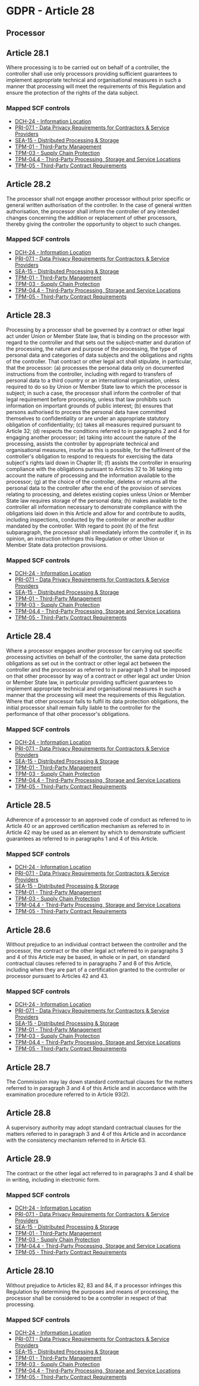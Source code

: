 # GDPR - Article 28
## Processor

## Article 28.1
Where processing is to be carried out on behalf of a controller, the controller shall use only processors providing sufficient guarantees to implement appropriate technical and organisational measures in such a manner that processing will meet the requirements of this Regulation and ensure the protection of the rights of the data subject.

### Mapped SCF controls
- [DCH-24 - Information Location](../scf/dch-24-informationlocation.md)
- [PRI-07.1 - Data Privacy Requirements for Contractors & Service Providers](../scf/pri-071-dataprivacyrequirementsforcontractors&serviceproviders.md)
- [SEA-15 - Distributed Processing & Storage](../scf/sea-15-distributedprocessing&storage.md)
- [TPM-01 - Third-Party Management](../scf/tpm-01-third-partymanagement.md)
- [TPM-03 - Supply Chain Protection](../scf/tpm-03-supplychainprotection.md)
- [TPM-04.4 - Third-Party Processing, Storage and Service Locations](../scf/tpm-044-third-partyprocessing,storageandservicelocations.md)
- [TPM-05 - Third-Party Contract Requirements](../scf/tpm-05-third-partycontractrequirements.md)
## Article 28.2
The processor shall not engage another processor without prior specific or general written authorisation of the controller. In the case of general written authorisation, the processor shall inform the controller of any intended changes concerning the addition or replacement of other processors, thereby giving the controller the opportunity to object to such changes.

### Mapped SCF controls
- [DCH-24 - Information Location](../scf/dch-24-informationlocation.md)
- [PRI-07.1 - Data Privacy Requirements for Contractors & Service Providers](../scf/pri-071-dataprivacyrequirementsforcontractors&serviceproviders.md)
- [SEA-15 - Distributed Processing & Storage](../scf/sea-15-distributedprocessing&storage.md)
- [TPM-01 - Third-Party Management](../scf/tpm-01-third-partymanagement.md)
- [TPM-03 - Supply Chain Protection](../scf/tpm-03-supplychainprotection.md)
- [TPM-04.4 - Third-Party Processing, Storage and Service Locations](../scf/tpm-044-third-partyprocessing,storageandservicelocations.md)
- [TPM-05 - Third-Party Contract Requirements](../scf/tpm-05-third-partycontractrequirements.md)
## Article 28.3
Processing by a processor shall be governed by a contract or other legal act under Union or Member State law, that is binding on the processor with regard to the controller and that sets out the subject-matter and duration of the processing, the nature and purpose of the processing, the type of personal data and categories of data subjects and the obligations and rights of the controller. That contract or other legal act shall stipulate, in particular, that the processor:
(a) processes the personal data only on documented instructions from the controller, including with regard to transfers of personal data to a third country or an international organisation, unless required to do so by Union or Member State law to which the processor is subject; in such a case, the processor shall inform the controller of that legal requirement before processing, unless that law prohibits such information on important grounds of public interest;
(b) ensures that persons authorised to process the personal data have committed themselves to confidentiality or are under an appropriate statutory obligation of confidentiality;
(c) takes all measures required pursuant to Article 32;
(d) respects the conditions referred to in paragraphs 2 and 4 for engaging another processor;
(e) taking into account the nature of the processing, assists the controller by appropriate technical and organisational measures, insofar as this is possible, for the fulfilment of the controller's obligation to respond to requests for exercising the data subject's rights laid down in Chapter III;
(f) assists the controller in ensuring compliance with the obligations pursuant to Articles 32 to 36 taking into account the nature of processing and the information available to the processor;
(g) at the choice of the controller, deletes or returns all the personal data to the controller after the end of the provision of services relating to processing, and deletes existing copies unless Union or Member State law requires storage of the personal data;
(h) makes available to the controller all information necessary to demonstrate compliance with the obligations laid down in this Article and allow for and contribute to audits, including inspections, conducted by the controller or another auditor mandated by the controller.
With regard to point (h)  of the first subparagraph, the processor shall immediately inform the controller if, in its opinion, an instruction infringes this Regulation or other Union or Member State data protection provisions.

### Mapped SCF controls
- [DCH-24 - Information Location](../scf/dch-24-informationlocation.md)
- [PRI-07.1 - Data Privacy Requirements for Contractors & Service Providers](../scf/pri-071-dataprivacyrequirementsforcontractors&serviceproviders.md)
- [SEA-15 - Distributed Processing & Storage](../scf/sea-15-distributedprocessing&storage.md)
- [TPM-01 - Third-Party Management](../scf/tpm-01-third-partymanagement.md)
- [TPM-03 - Supply Chain Protection](../scf/tpm-03-supplychainprotection.md)
- [TPM-04.4 - Third-Party Processing, Storage and Service Locations](../scf/tpm-044-third-partyprocessing,storageandservicelocations.md)
- [TPM-05 - Third-Party Contract Requirements](../scf/tpm-05-third-partycontractrequirements.md)
## Article 28.4
Where a processor engages another processor for carrying out specific processing activities on behalf of the controller, the same data protection obligations as set out in the contract or other legal act between the controller and the processor as referred to in paragraph 3 shall be imposed on that other processor by way of a contract or other legal act under Union or Member State law, in particular providing sufficient guarantees to implement appropriate technical and organisational measures in such a manner that the processing will meet the requirements of this Regulation. Where that other processor fails to fulfil its data protection obligations, the initial processor shall remain fully liable to the controller for the performance of that other processor's obligations.

### Mapped SCF controls
- [DCH-24 - Information Location](../scf/dch-24-informationlocation.md)
- [PRI-07.1 - Data Privacy Requirements for Contractors & Service Providers](../scf/pri-071-dataprivacyrequirementsforcontractors&serviceproviders.md)
- [SEA-15 - Distributed Processing & Storage](../scf/sea-15-distributedprocessing&storage.md)
- [TPM-01 - Third-Party Management](../scf/tpm-01-third-partymanagement.md)
- [TPM-03 - Supply Chain Protection](../scf/tpm-03-supplychainprotection.md)
- [TPM-04.4 - Third-Party Processing, Storage and Service Locations](../scf/tpm-044-third-partyprocessing,storageandservicelocations.md)
- [TPM-05 - Third-Party Contract Requirements](../scf/tpm-05-third-partycontractrequirements.md)
## Article 28.5
Adherence of a processor to an approved code of conduct as referred to in Article 40 or an approved certification mechanism as referred to in Article 42 may be used as an element by which to demonstrate sufficient guarantees as referred to in paragraphs 1 and 4 of this Article.

### Mapped SCF controls
- [DCH-24 - Information Location](../scf/dch-24-informationlocation.md)
- [PRI-07.1 - Data Privacy Requirements for Contractors & Service Providers](../scf/pri-071-dataprivacyrequirementsforcontractors&serviceproviders.md)
- [SEA-15 - Distributed Processing & Storage](../scf/sea-15-distributedprocessing&storage.md)
- [TPM-01 - Third-Party Management](../scf/tpm-01-third-partymanagement.md)
- [TPM-03 - Supply Chain Protection](../scf/tpm-03-supplychainprotection.md)
- [TPM-04.4 - Third-Party Processing, Storage and Service Locations](../scf/tpm-044-third-partyprocessing,storageandservicelocations.md)
- [TPM-05 - Third-Party Contract Requirements](../scf/tpm-05-third-partycontractrequirements.md)
## Article 28.6
Without prejudice to an individual contract between the controller and the processor, the contract or the other legal act referred to in paragraphs 3 and 4 of this Article may be based, in whole or in part, on standard contractual clauses referred to in paragraphs 7 and 8 of this Article, including when they are part of a certification granted to the controller or processor pursuant to Articles 42 and 43.

### Mapped SCF controls
- [DCH-24 - Information Location](../scf/dch-24-informationlocation.md)
- [PRI-07.1 - Data Privacy Requirements for Contractors & Service Providers](../scf/pri-071-dataprivacyrequirementsforcontractors&serviceproviders.md)
- [SEA-15 - Distributed Processing & Storage](../scf/sea-15-distributedprocessing&storage.md)
- [TPM-01 - Third-Party Management](../scf/tpm-01-third-partymanagement.md)
- [TPM-03 - Supply Chain Protection](../scf/tpm-03-supplychainprotection.md)
- [TPM-04.4 - Third-Party Processing, Storage and Service Locations](../scf/tpm-044-third-partyprocessing,storageandservicelocations.md)
- [TPM-05 - Third-Party Contract Requirements](../scf/tpm-05-third-partycontractrequirements.md)
## Article 28.7
The Commission may lay down standard contractual clauses for the matters referred to in paragraph 3 and 4 of this Article and in accordance with the examination procedure referred to in Article 93(2).

## Article 28.8
A supervisory authority may adopt standard contractual clauses for the matters referred to in paragraph 3 and 4 of this Article and in accordance with the consistency mechanism referred to in Article 63.

## Article 28.9
The contract or the other legal act referred to in paragraphs 3 and 4 shall be in writing, including in electronic form.

### Mapped SCF controls
- [DCH-24 - Information Location](../scf/dch-24-informationlocation.md)
- [PRI-07.1 - Data Privacy Requirements for Contractors & Service Providers](../scf/pri-071-dataprivacyrequirementsforcontractors&serviceproviders.md)
- [SEA-15 - Distributed Processing & Storage](../scf/sea-15-distributedprocessing&storage.md)
- [TPM-01 - Third-Party Management](../scf/tpm-01-third-partymanagement.md)
- [TPM-03 - Supply Chain Protection](../scf/tpm-03-supplychainprotection.md)
- [TPM-04.4 - Third-Party Processing, Storage and Service Locations](../scf/tpm-044-third-partyprocessing,storageandservicelocations.md)
- [TPM-05 - Third-Party Contract Requirements](../scf/tpm-05-third-partycontractrequirements.md)
## Article 28.10
Without prejudice to Articles 82, 83 and 84, if a processor infringes this Regulation by determining the purposes and means of processing, the processor shall be considered to be a controller in respect of that processing.

### Mapped SCF controls
- [DCH-24 - Information Location](../scf/dch-24-informationlocation.md)
- [PRI-07.1 - Data Privacy Requirements for Contractors & Service Providers](../scf/pri-071-dataprivacyrequirementsforcontractors&serviceproviders.md)
- [SEA-15 - Distributed Processing & Storage](../scf/sea-15-distributedprocessing&storage.md)
- [TPM-01 - Third-Party Management](../scf/tpm-01-third-partymanagement.md)
- [TPM-03 - Supply Chain Protection](../scf/tpm-03-supplychainprotection.md)
- [TPM-04.4 - Third-Party Processing, Storage and Service Locations](../scf/tpm-044-third-partyprocessing,storageandservicelocations.md)
- [TPM-05 - Third-Party Contract Requirements](../scf/tpm-05-third-partycontractrequirements.md)
